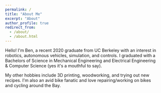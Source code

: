```yaml
---
permalink: /
title: "About Me"
excerpt: "About"
author_profile: true
redirect_from: 
  - /about/
  - /about.html
---
```


Hello! I'm Ben, a recent 2020 graduate from UC Berkeley with an interest in robotics, autonomous vehicles, simulation, and controls. I graduated with a Bachelors of Science in Mechanical Engineering and Electrical Engineering & Computer Science (yes it's a mouthful to say). 

My other hobbies include 3D printing, woodworking, and trying out new recipes. I'm also an avid bike fanatic and love repairing/working on bikes and cycling around the Bay.

